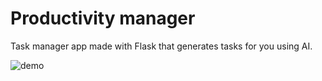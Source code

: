 # Productivity manager

Task manager app made with Flask that generates tasks for you using AI.

![demo](https://github.com/belskiMikalai/Pruductivity-manager/blob/master/static/app.gif)